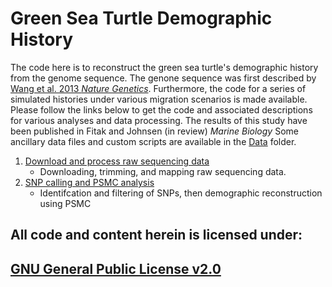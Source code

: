 # Green Sea Turtle Demographic History
The code here is to reconstruct the green sea turtle's demographic history from the genome sequence. The genone sequence was first described by [Wang et al. 2013 *Nature Genetics*](https://www.nature.com/articles/ng.2615). Furthermore, the code for a series of simulated histories under various migration scenarios is made available. Please follow the links below to get the code and associated descriptions for various analyses and data processing. The results of this study have been published in Fitak and Johnsen (in review) *Marine Biology*
Some ancillary data files and custom scripts are available in the [Data](./Data) folder.

1.  [Download and process raw sequencing data](./GST-data-processing.md)
    - Downloading, trimming, and mapping raw sequencing data.
2. [SNP calling and PSMC analysis](./SNPs-and-PSMC.md)
    - Identifcation and filtering of SNPs, then demographic reconstruction using PSMC

## All code and content herein is licensed under:
## [GNU General Public License v2.0](./LICENSE)
